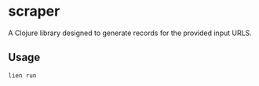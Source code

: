# scraper

A Clojure library designed to generate records for the provided input URLS.

## Usage
``lien run``
